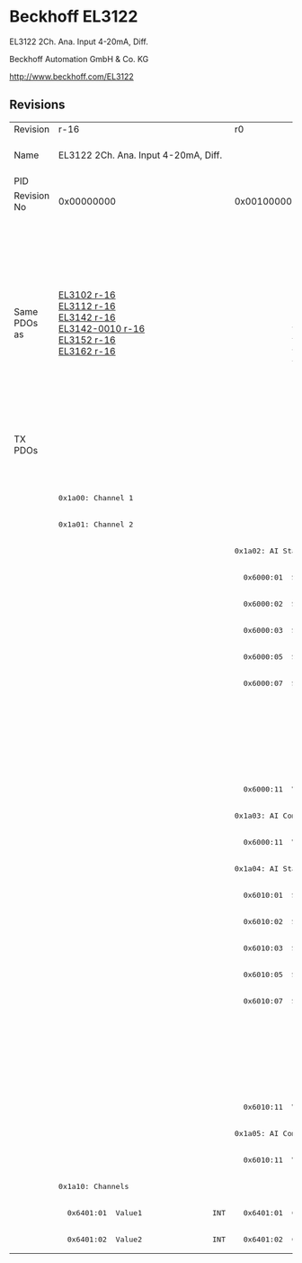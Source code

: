 # Beckhoff EL3122

EL3122 2Ch. Ana. Input 4-20mA, Diff.

Beckhoff Automation GmbH & Co. KG

http://www.beckhoff.com/EL3122

## Revisions
<table>
<tr >
<td>Revision</td>
<td>r-16</td>
<td>r0</td>
<td>r1</td>
<td>r2</td>
<td>r3</td>
<td>r9979</td>
</tr>
<tr >
<td>Name</td>
<td>EL3122 2Ch. Ana. Input 4-20mA, Diff.</td>
<td colspan=4 align="center">EL3122 2Ch. Ana Input 4-20mA, Diff.</td>
<td>EL3122 2Ch. Ana. Input 4-20mA, DIFF</td>
</tr>
<tr >
<td>PID</td>
<td colspan=6 align="center">0x0c323052</td>
</tr>
<tr >
<td>Revision No</td>
<td>0x00000000</td>
<td>0x00100000</td>
<td>0x00110000</td>
<td>0x00120000</td>
<td>0x00130000</td>
<td>0x270b0000</td>
</tr>
<tr >
<td>Same PDOs as</td>
<td><a href="EL3102">EL3102 r-16</a><br/><a href="EL3112">EL3112 r-16</a><br/><a href="EL3142">EL3142 r-16</a><br/><a href="EL3142-0010">EL3142-0010 r-16</a><br/><a href="EL3152">EL3152 r-16</a><br/><a href="EL3162">EL3162 r-16</a></td>
<td colspan=3 align="center"><a href="EL3102">EL3102 r0</a><br/><a href="EL3102">EL3102 r1</a><br/><a href="EL3102">EL3102 r2</a><br/><a href="EL3112">EL3112 r0</a><br/><a href="EL3112">EL3112 r1</a><br/><a href="EL3112">EL3112 r2</a><br/><a href="EL3142">EL3142 r0</a><br/><a href="EL3142">EL3142 r1</a><br/><a href="EL3142">EL3142 r2</a><br/><a href="EL3142-0010">EL3142-0010 r0</a><br/><a href="EL3142-0010">EL3142-0010 r1</a><br/><a href="EL3142-0010">EL3142-0010 r2</a><br/><a href="EL3142-0010">EL3142-0010 r3</a><br/><a href="EL3152">EL3152 r0</a><br/><a href="EL3152">EL3152 r1</a><br/><a href="EL3152">EL3152 r2</a><br/><a href="EL3162">EL3162 r0</a><br/><a href="EL3162">EL3162 r1</a><br/><a href="EL3162">EL3162 r2</a></td>
<td><a href="EL3112">EL3112 r3</a><br/><a href="EL3112-0011">EL3112-0011 r0</a><br/><a href="EL3142">EL3142 r3</a><br/><a href="EL3142-0010">EL3142-0010 r4</a><br/><a href="EL3142-0010">EL3142-0010 r5</a><br/><a href="EL3152">EL3152 r3</a><br/><a href="EL3162">EL3162 r3</a></td>
<td><a href="EL3112">EL3112 r9979</a><br/><a href="EL3142">EL3142 r9979</a><br/><a href="EL3142">EL3142 r9980</a></td>
</tr>
<tr class="txpdo pdosection">
<td rowspan=31 valign=top>TX PDOs</td>
<td colspan=5 align="left"></td>
<td><pre>: </pre></td>
<td></td>
</tr>
<tr class="txpdo pdosection">
<td colspan=5 align="left"></td>
<td><pre>: </pre></td>
</tr>
<tr class="txpdo pdosection">
<td colspan=5 align="left"><pre>0x1a00: Channel 1</pre></td>
<td></td>
</tr>
<tr class="txpdo pdosection">
<td colspan=5 align="left"><pre>0x1a01: Channel 2</pre></td>
<td></td>
</tr>
<tr class="txpdo pdosection">
<td></td>
<td colspan=4 align="left"><pre>0x1a02: AI Standard Channel 1</pre></td>
<td></td>
</tr>
<tr class="txpdo">
<td></td>
<td colspan=4 align="left"><pre>  0x6000:01  Status__Underrange    BOOL</pre></td>
<td></td>
</tr>
<tr class="txpdo">
<td></td>
<td colspan=4 align="left"><pre>  0x6000:02  Status__Overrange     BOOL</pre></td>
<td></td>
</tr>
<tr class="txpdo">
<td></td>
<td colspan=4 align="left"><pre>  0x6000:03  Status__Limit 1       BIT2</pre></td>
<td></td>
</tr>
<tr class="txpdo">
<td></td>
<td colspan=4 align="left"><pre>  0x6000:05  Status__Limit 2       BIT2</pre></td>
<td></td>
</tr>
<tr class="txpdo">
<td></td>
<td colspan=4 align="left"><pre>  0x6000:07  Status__Error         BOOL</pre></td>
<td></td>
</tr>
<tr class="txpdo">
<td colspan=4 align="left"></td>
<td><pre>  0x6000:0e  Status__Sync error    BOOL</pre></td>
<td></td>
</tr>
<tr class="txpdo">
<td colspan=4 align="left"></td>
<td><pre>  0x6000:0f  Status__TxPDO State   BOOL</pre></td>
<td></td>
</tr>
<tr class="txpdo">
<td colspan=4 align="left"></td>
<td><pre>  0x6000:10  Status__TxPDO Toggle  BOOL</pre></td>
<td></td>
</tr>
<tr class="txpdo">
<td></td>
<td colspan=4 align="left"><pre>  0x6000:11  Value                 INT</pre></td>
<td></td>
</tr>
<tr class="txpdo pdosection">
<td></td>
<td colspan=4 align="left"><pre>0x1a03: AI Compact Channel 1</pre></td>
<td></td>
</tr>
<tr class="txpdo">
<td></td>
<td colspan=4 align="left"><pre>  0x6000:11  Value                 INT</pre></td>
<td></td>
</tr>
<tr class="txpdo pdosection">
<td></td>
<td colspan=4 align="left"><pre>0x1a04: AI Standard Channel 2</pre></td>
<td></td>
</tr>
<tr class="txpdo">
<td></td>
<td colspan=4 align="left"><pre>  0x6010:01  Status__Underrange    BOOL</pre></td>
<td></td>
</tr>
<tr class="txpdo">
<td></td>
<td colspan=4 align="left"><pre>  0x6010:02  Status__Overrange     BOOL</pre></td>
<td></td>
</tr>
<tr class="txpdo">
<td></td>
<td colspan=4 align="left"><pre>  0x6010:03  Status__Limit 1       BIT2</pre></td>
<td></td>
</tr>
<tr class="txpdo">
<td></td>
<td colspan=4 align="left"><pre>  0x6010:05  Status__Limit 2       BIT2</pre></td>
<td></td>
</tr>
<tr class="txpdo">
<td></td>
<td colspan=4 align="left"><pre>  0x6010:07  Status__Error         BOOL</pre></td>
<td></td>
</tr>
<tr class="txpdo">
<td colspan=4 align="left"></td>
<td><pre>  0x6010:0e  Status__Sync error    BOOL</pre></td>
<td></td>
</tr>
<tr class="txpdo">
<td colspan=4 align="left"></td>
<td><pre>  0x6010:0f  Status__TxPDO State   BOOL</pre></td>
<td></td>
</tr>
<tr class="txpdo">
<td colspan=4 align="left"></td>
<td><pre>  0x6010:10  Status__TxPDO Toggle  BOOL</pre></td>
<td></td>
</tr>
<tr class="txpdo">
<td></td>
<td colspan=4 align="left"><pre>  0x6010:11  Value                 INT</pre></td>
<td></td>
</tr>
<tr class="txpdo pdosection">
<td></td>
<td colspan=4 align="left"><pre>0x1a05: AI Compact Channel 2</pre></td>
<td></td>
</tr>
<tr class="txpdo">
<td></td>
<td colspan=4 align="left"><pre>  0x6010:11  Value                 INT</pre></td>
<td></td>
</tr>
<tr class="txpdo pdosection">
<td colspan=5 align="left"><pre>0x1a10: Channels</pre></td>
<td></td>
</tr>
<tr class="txpdo">
<td><pre>  0x6401:01  Value1                INT</pre></td>
<td colspan=3 align="left"><pre>  0x6401:01  Channel 1             INT</pre></td>
<td colspan=2 align="left"></td>
</tr>
<tr class="txpdo">
<td><pre>  0x6401:02  Value2                INT</pre></td>
<td colspan=3 align="left"><pre>  0x6401:02  Channel 2             INT</pre></td>
<td colspan=2 align="left"></td>
</tr>
</table>
